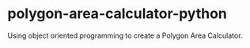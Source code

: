# polygon-area-calculator-python
Using object oriented programming to create a Polygon Area Calculator. 
